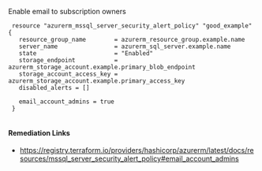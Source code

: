 
Enable email to subscription owners

```hcl
 resource "azurerm_mssql_server_security_alert_policy" "good_example" {
   resource_group_name        = azurerm_resource_group.example.name
   server_name                = azurerm_sql_server.example.name
   state                      = "Enabled"
   storage_endpoint           = azurerm_storage_account.example.primary_blob_endpoint
   storage_account_access_key = azurerm_storage_account.example.primary_access_key
   disabled_alerts = []
 
   email_account_admins = true
 }
 
```

#### Remediation Links
 - https://registry.terraform.io/providers/hashicorp/azurerm/latest/docs/resources/mssql_server_security_alert_policy#email_account_admins

